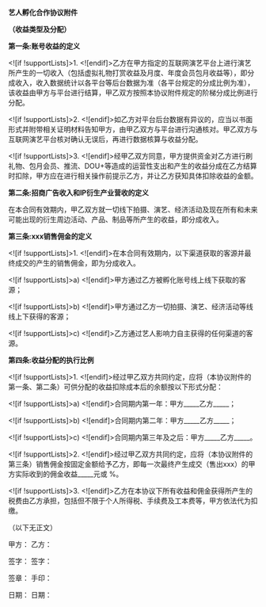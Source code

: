 **艺人孵化合作协议附件**

**（收益类型及分配）**

**第一条:账号收益的定义**

<![if !supportLists]>1. <![endif]>乙方在甲方指定的互联网演艺平台上进行演艺所产生的一切收入（包括虚拟礼物打赏收益及月度、年度会员包月收益等），即分成收入，收入数据统计以各平台等后台数据为准（各平台规定的分成比例为准），该收益由甲方与平台进行结算，甲乙双方按照本协议附件规定的阶梯分成比例进行分配。

<![if !supportLists]>2. <![endif]>如乙方对平台后台数据有异议的，应当以书面形式并附带相关证明材料告知甲方，由甲乙双方与平台进行沟通核对。甲乙双方与互联网演艺平台核对确认无误后，再进行数据核算与收益分配。

<![if !supportLists]>3. <![endif]>经甲乙双方同意，甲方提供资金对乙方进行刷礼物、包月会员、推流、DOU+等造成的运营性支出和产生的收益分成在乙方结算时扣除，甲方应在进行相关操作前提示乙方，并让乙方获知具体扣除收益的金额。

**第二条:招商广告收入和IP衍生产业营收的定义**

在本合同有效期内，甲乙双方就一切线下拍摄、演艺、经济活动及现在所有和未来可能出现的衍生周边活动、产品、制品等所产生的收益，即分成收入。

**第三条:****xxx****销售佣金的定义**

<![if !supportLists]>1. <![endif]>在本合同有效期内，以下渠道获取的客源并最终成交的产生的销售佣金，即为分成收入。

<![if !supportLists]>a) <![endif]>甲方通过乙方被孵化账号线上线下获取的客源；

<![if !supportLists]>b) <![endif]>甲方通过乙方一切拍摄、演艺、经济活动等线线上下获得的客源；

<![if !supportLists]>c) <![endif]>乙方通过艺人影响力自主获得的任何渠道的客源。

**第四条:收益分配的执行比例**

<![if !supportLists]>1. <![endif]>经过甲乙双方共同约定，应将（本协议附件的第一条、第二条）可供分配的收益扣除成本后的余额按以下形式分配：

<![if !supportLists]>a) <![endif]>合同期内第一年：甲方_____乙方_____；

<![if !supportLists]>b) <![endif]>合同期内第二年：甲方_____乙方_____；

<![if !supportLists]>c) <![endif]>合同期内第三年及之后：甲方_____乙方_____。

<![if !supportLists]>2. <![endif]>经过甲乙双方共同约定，应将（本协议附件的第三条）销售佣金按固定金额给予乙方，即每一次最终产生成交（售出xxx）的甲方实际收到的佣金收益_____元或 %。

<![if !supportLists]>3. <![endif]>乙方在本协议下所有收益和佣金获得所产生的税费由乙方承担，包括但不限于个人所得税、手续费及工本费等，甲方依法代为扣缴。

（以下无正文）

甲方：  乙方：

签字：  签字：

签章：  手印：

日期：  日期：
